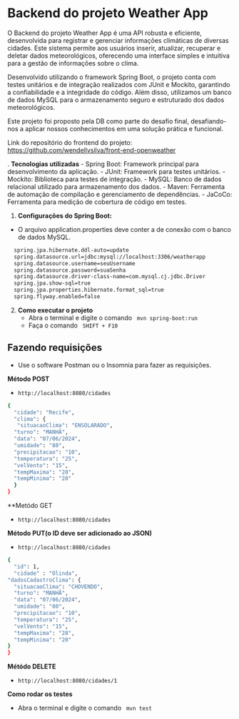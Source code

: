# Backend do projeto Weather App

O Backend do projeto Weather App é uma API robusta e eficiente, desenvolvida para registrar e gerenciar informações climáticas de diversas cidades. Este sistema permite aos usuários inserir, atualizar, recuperar e deletar dados meteorológicos, oferecendo uma interface simples e intuitiva para a gestão de informações sobre o clima.

Desenvolvido utilizando o framework Spring Boot, o projeto conta com testes unitários e de integração realizados com JUnit e Mockito, garantindo a confiabilidade e a integridade do código. Além disso, utilizamos um banco de dados MySQL para o armazenamento seguro e estruturado dos dados meteorológicos.

Este projeto foi proposto pela DB como parte do desafio final, desafiando-nos a aplicar nossos conhecimentos em uma solução prática e funcional.<br>

Link do repositório do frontend do projeto:<br>
https://github.com/wendellvsilva/front-end-openweather

. **Tecnologias utilizadas**
    - Spring Boot: Framework principal para desenvolvimento da aplicação.
    - JUnit: Framework para testes unitários.
    - Mockito: Biblioteca para testes de integração.
    - MySQL: Banco de dados relacional utilizado para armazenamento dos dados.
    - Maven: Ferramenta de automação de compilação e gerenciamento de dependências.
    - JaCoCo: Ferramenta para medição de cobertura de código em testes.
 

1. **Configurações do Spring Boot:**
  - O arquivo application.properties deve conter a de conexão com o banco de dados MySQL.
  ```bash
    spring.jpa.hibernate.ddl-auto=update
    spring.datasource.url=jdbc:mysql://localhost:3306/weatherapp
    spring.datasource.username=seuUsername
    spring.datasource.password=suaSenha
    spring.datasource.driver-class-name=com.mysql.cj.jdbc.Driver
    spring.jpa.show-sql=true
    spring.jpa.properties.hibernate.format_sql=true
    spring.flyway.enabled=false
```
2. **Como executar o projeto**
    - Abra o terminal e digite o comando ` mvn spring-boot:run`
    - Faça o comando ` SHIFT + F10`

## Fazendo requisições
   - Use o software Postman ou o Insomnia para fazer as requisições.
   
**Método POST**
  - `http://localhost:8080/cidades`
  ```bash
  {
    "cidade": "Recife",
    "clima": {
     "situacaoClima": "ENSOLARADO",
    "turno": "MANHÃ",
    "data": "07/06/2024",
    "umidade": "80",
    "precipitacao": "10",
    "temperatura": "25",
    "velVento": "15",
    "tempMaxima": "28",
    "tempMinima": "20"
    }
}
```

**Metódo GET
  - `http://localhost:8080/cidades`<br>

  
**Método PUT(o ID deve ser adicionado ao JSON)**
  - `http://localhost:8080/cidades`
  ```bash
  {
	"id": 1,
	"cidade" : "Olinda",
  "dadosCadastroClima": {
    "situacaoClima": "CHOVENDO",
    "turno": "MANHÃ",
    "data": "07/06/2024",
    "umidade": "80",
    "precipitacao": "10",
    "temperatura": "25",
    "velVento": "15",
    "tempMaxima": "28",
    "tempMinima": "20"
  }
}

  ```
**Métódo DELETE**
  - `http://localhost:8080/cidades/1`

**Como rodar os testes**
 - Abra o terminal e digite o comando ` mvn test`

